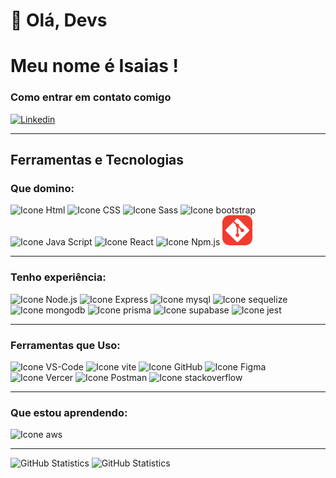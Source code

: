 <link rel="stylesheet" href="https://cdn.jsdelivr.net/gh/devicons/devicon@v2.15.1/devicon.min.css">

# 👋 Olá, Devs
# Meu nome é Isaias !
### Como entrar em contato comigo
[<img alt="Linkedin" src="https://img.shields.io/badge/-linkedin-%230077B5?style=for-the-badge&logo=linkedin&logoColor=white"/>](https://www.linkedin.com/in/isaias-oliveira-942219257/)

---

## Ferramentas e Tecnologias
 
###  Que domino:
<div style="display: inline_block">   
  <img height="48px" width="48px" alt="Icone Html" src="https://skillicons.dev/icons?i=html"/>
  <img height="48px" width="48px" alt="Icone CSS" src="https://skillicons.dev/icons?i=css"/>
  <img height="48px" width="48px" alt="Icone Sass" src="https://skillicons.dev/icons?i=sass"/>
  <img height="48px" width="48px" alt="Icone bootstrap" src="https://skillicons.dev/icons?i=bootstrap"/>
  <img height="48px" width="48px" alt="Icone Java Script" src="https://skillicons.dev/icons?i=js"/>
  <img height="48px" width="48px" alt="Icone React" src="https://skillicons.dev/icons?i=react"/>
  <img height="48px" width="48px" alt="Icone Npm.js" src="https://i.postimg.cc/L8k9jKJ2/Group.png"/>
  <img height="48px" width="48px" alt="Icone Git" src="https://raw.githubusercontent.com/tandpfun/skill-icons/main/icons/Git.svg"/>
  
 </div>

 ---

 ### Tenho experiência:
 <div style="display: inline_block">
    <img height="48px" width="48px" alt="Icone Node.js" src="https://skillicons.dev/icons?i=nodejs"/>
    <img height="48px" width="48px" alt="Icone Express" src="https://skillicons.dev/icons?i=express"/>
    <img height="48px" width="48px" alt="Icone mysql" src="https://skillicons.dev/icons?i=mysql"/>
    <img height="48px" width="48px" alt="Icone sequelize" src="https://skillicons.dev/icons?i=sequelize"/>
    <img height="48px" width="48px" alt="Icone mongodb" src="https://skillicons.dev/icons?i=mongodb"/>
    <img height="48px" width="48px" alt="Icone prisma" src="https://skillicons.dev/icons?i=prisma"/>
    <img height="48px" width="48px" alt="Icone supabase" src="https://skillicons.dev/icons?i=supabase"/>
    <img height="48px" width="48px" alt="Icone jest" src="https://skillicons.dev/icons?i=jest"/>              
 </div>

 ---

 ### Ferramentas que Uso:
  <div style="display: inline_block">
    <img height="48px" width="48px" alt="Icone VS-Code" src="https://skillicons.dev/icons?i=vscode"/>
    <img height="48px" width="48px" alt="Icone vite" src="https://skillicons.dev/icons?i=vite"/>
    <img height="48px" width="48px" alt="Icone GitHub" src="https://skillicons.dev/icons?i=github"/>
    <img height="48px" width="48px" alt="Icone Figma" src="https://skillicons.dev/icons?i=figma"/>
    <img height="48px" width="48px" alt="Icone Vercer" src="https://skillicons.dev/icons?i=vercel"/>
    <img height="48px" width="48px" alt="Icone Postman" src="https://i.postimg.cc/QNyBTNVk/postman.png"/>
    <img height="48px" width="48px" alt="Icone stackoverflow" src="https://skillicons.dev/icons?i=stackoverflow"/>
  </div>

---

### Que estou aprendendo:
<div>
 <img height="48px" width="48px" alt="Icone aws" src="https://skillicons.dev/icons?i=aws"/>          
</div>

---
  <div style="display: inline_block">
    <img height="180px" alt="GitHub Statistics" src="https://github-readme-stats.vercel.app/api/top-langs/?username=isaias-B-oliveira&layout=compact&langs_count=7&theme=dark"/>
    <img height="180px" alt="GitHub Statistics" src="https://github-readme-stats.vercel.app/api/?username=isaias-B-oliveira&show_icons=true&include_all_commits=true&theme=radical"/>
  </div>
